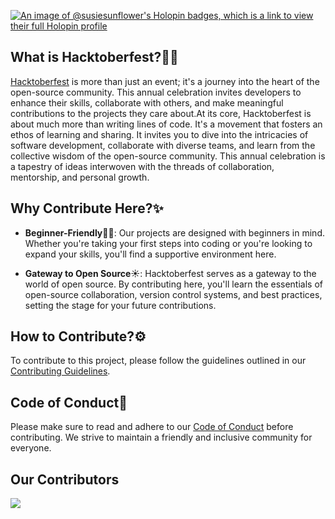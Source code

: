 [![An image of @susiesunflower's Holopin badges, which is a link to view their full Holopin profile](https://holopin.me/susiesunflower)](https://holopin.io/@susiesunflower)


## What is Hacktoberfest?🤔💡

[Hacktoberfest](https://hacktoberfest.digitalocean.com/) is more than just an event; it's a journey into the heart of the open-source community. This annual celebration invites developers to enhance their skills, collaborate with others, and make meaningful contributions to the projects they care about.At its core, Hacktoberfest is about much more than writing lines of code. It's a movement that fosters an ethos of learning and sharing. It invites you to dive into the intricacies of software development, collaborate with diverse teams, and learn from the collective wisdom of the open-source community. This annual celebration is a tapestry of ideas interwoven with the threads of collaboration, mentorship, and personal growth.

## Why Contribute Here?✨

- **Beginner-Friendly**👶🆕: Our projects are designed with beginners in mind. Whether you're taking your first steps into coding or you're looking to expand your skills, you'll find a supportive environment here.
  
- **Gateway to Open Source**☀️: Hacktoberfest serves as a gateway to the world of open source. By contributing here, you'll learn the essentials of open-source collaboration, version control systems, and best practices, setting the stage for your future contributions.


## How to Contribute?⚙️
To contribute to this project, please follow the guidelines outlined in our [Contributing Guidelines](https://github.com/aarushiksk/Noob-to-Ninja-ML/blob/main/CONTRIBUTING.md).


## Code of Conduct🚫

Please make sure to read and adhere to our [Code of Conduct](https://github.com/aarushiksk/Noob-to-Ninja-ML/blob/main/CODE_OF_CONDUCT.md) before contributing. We strive to maintain a friendly and inclusive community for everyone.

## Our Contributors
<a href="https://github.com/aarushiksk/Noob-to-Ninja-ML/graphs/contributors">
  <img src="https://contrib.rocks/image?repo=aarushiksk/Noob-to-Ninja-ML" />
</a>
